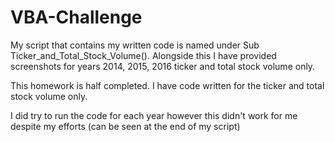 # VBA-Challenge

My script that contains my written code is named under Sub Ticker_and_Total_Stock_Volume(). Alongside this I have provided screenshots for years 2014, 2015, 2016 ticker and total stock volume only. 

This homework is half completed. I have code written for the ticker and total stock volume only. 

I did try to run the code for each year however this didn't work for me despite my efforts (can be seen at the end of my script) 
